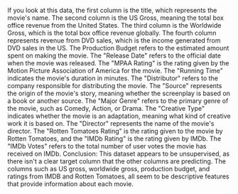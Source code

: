 If you look at this data, the first column is the title, which represents the movie's name. The second column is the US Gross, meaning the total box office revenue from the United States. The third column is the Worldwide Gross, which is the total box office revenue globally. The fourth column represents revenue from DVD sales, which is the income generated from DVD sales in the US. The Production Budget refers to the estimated amount spent on making the movie. The "Release Date" refers to the official date when the movie was released. The "MPAA Rating" is the rating given by the Motion Picture Association of America for the movie. The "Running Time" indicates the movie's duration in minutes. The "Distributor" refers to the company responsible for distributing the movie. The "Source" represents the origin of the movie's story, meaning whether the screenplay is based on a book or another source. The "Major Genre" refers to the primary genre of the movie, such as Comedy, Action, or Drama. The "Creative Type" indicates whether the movie is an adaptation, meaning what kind of creative work it is based on. The "Director" represents the name of the movie's director. The "Rotten Tomatoes Rating" is the rating given to the movie by Rotten Tomatoes, and the "IMDb Rating" is the rating given by IMDb. The "IMDb Votes" refers to the total number of user votes the movie has received on IMDb.
Conclusion: This dataset appears to be unsupervised, as there isn't a clear target column that the other columns are predicting. The columns such as US gross, worldwide gross, production budget, and ratings from IMDB and Rotten Tomatoes, all seem to be descriptive features that provide information about each movie.
